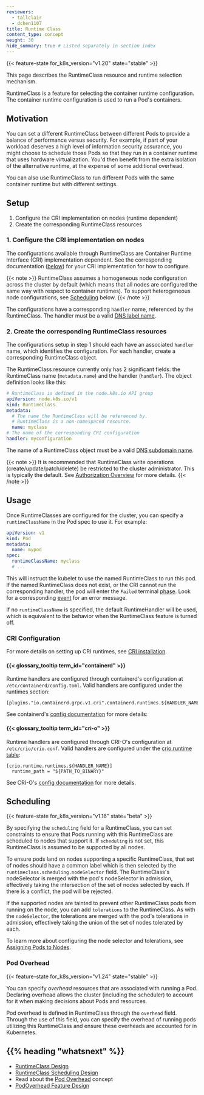 ```yaml
---
reviewers:
  - tallclair
  - dchen1107
title: Runtime Class
content_type: concept
weight: 30
hide_summary: true # Listed separately in section index
---
```


<!-- overview -->

{{< feature-state for_k8s_version="v1.20" state="stable" >}}

This page describes the RuntimeClass resource and runtime selection mechanism.

RuntimeClass is a feature for selecting the container runtime configuration. The container runtime
configuration is used to run a Pod's containers.

<!-- body -->

## Motivation

You can set a different RuntimeClass between different Pods to provide a balance of
performance versus security. For example, if part of your workload deserves a high
level of information security assurance, you might choose to schedule those Pods so
that they run in a container runtime that uses hardware virtualization. You'd then
benefit from the extra isolation of the alternative runtime, at the expense of some
additional overhead.

You can also use RuntimeClass to run different Pods with the same container runtime
but with different settings.

## Setup

1. Configure the CRI implementation on nodes (runtime dependent)
2. Create the corresponding RuntimeClass resources

### 1. Configure the CRI implementation on nodes

The configurations available through RuntimeClass are Container Runtime Interface (CRI)
implementation dependent. See the corresponding documentation ([below](#cri-configuration)) for your
CRI implementation for how to configure.

{{< note >}}
RuntimeClass assumes a homogeneous node configuration across the cluster by default (which means
that all nodes are configured the same way with respect to container runtimes). To support
heterogeneous node configurations, see [Scheduling](#scheduling) below.
{{< /note >}}

The configurations have a corresponding `handler` name, referenced by the RuntimeClass. The
handler must be a valid [DNS label name](/docs/concepts/overview/working-with-objects/names/#dns-label-names).

### 2. Create the corresponding RuntimeClass resources

The configurations setup in step 1 should each have an associated `handler` name, which identifies
the configuration. For each handler, create a corresponding RuntimeClass object.

The RuntimeClass resource currently only has 2 significant fields: the RuntimeClass name
(`metadata.name`) and the handler (`handler`). The object definition looks like this:

```yaml
# RuntimeClass is defined in the node.k8s.io API group
apiVersion: node.k8s.io/v1
kind: RuntimeClass
metadata:
  # The name the RuntimeClass will be referenced by.
  # RuntimeClass is a non-namespaced resource.
  name: myclass 
# The name of the corresponding CRI configuration
handler: myconfiguration 
```

The name of a RuntimeClass object must be a valid
[DNS subdomain name](/docs/concepts/overview/working-with-objects/names#dns-subdomain-names).

{{< note >}}
It is recommended that RuntimeClass write operations (create/update/patch/delete) be
restricted to the cluster administrator. This is typically the default. See
[Authorization Overview](/docs/reference/access-authn-authz/authorization/) for more details.
{{< /note >}}

## Usage

Once RuntimeClasses are configured for the cluster, you can specify a
`runtimeClassName` in the Pod spec to use it. For example:

```yaml
apiVersion: v1
kind: Pod
metadata:
  name: mypod
spec:
  runtimeClassName: myclass
  # ...
```

This will instruct the kubelet to use the named RuntimeClass to run this pod. If the named
RuntimeClass does not exist, or the CRI cannot run the corresponding handler, the pod will enter the
`Failed` terminal [phase](/docs/concepts/workloads/pods/pod-lifecycle/#pod-phase). Look for a
corresponding [event](/docs/tasks/debug/debug-application/debug-running-pod/) for an
error message.

If no `runtimeClassName` is specified, the default RuntimeHandler will be used, which is equivalent
to the behavior when the RuntimeClass feature is turned off.

### CRI Configuration

For more details on setting up CRI runtimes, see [CRI installation](/docs/setup/production-environment/container-runtimes/).

#### {{< glossary_tooltip term_id="containerd" >}}

Runtime handlers are configured through containerd's configuration at
`/etc/containerd/config.toml`. Valid handlers are configured under the runtimes section:

```
[plugins."io.containerd.grpc.v1.cri".containerd.runtimes.${HANDLER_NAME}]
```

See containerd's [config documentation](https://github.com/containerd/containerd/blob/main/docs/cri/config.md)
for more details:

#### {{< glossary_tooltip term_id="cri-o" >}}

Runtime handlers are configured through CRI-O's configuration at `/etc/crio/crio.conf`. Valid
handlers are configured under the
[crio.runtime table](https://github.com/cri-o/cri-o/blob/master/docs/crio.conf.5.md#crioruntime-table):

```
[crio.runtime.runtimes.${HANDLER_NAME}]
  runtime_path = "${PATH_TO_BINARY}"
```

See CRI-O's [config documentation](https://github.com/cri-o/cri-o/blob/master/docs/crio.conf.5.md) for more details.

## Scheduling

{{< feature-state for_k8s_version="v1.16" state="beta" >}}

By specifying the `scheduling` field for a RuntimeClass, you can set constraints to
ensure that Pods running with this RuntimeClass are scheduled to nodes that support it.
If `scheduling` is not set, this RuntimeClass is assumed to be supported by all nodes.

To ensure pods land on nodes supporting a specific RuntimeClass, that set of nodes should have a
common label which is then selected by the `runtimeclass.scheduling.nodeSelector` field. The
RuntimeClass's nodeSelector is merged with the pod's nodeSelector in admission, effectively taking
the intersection of the set of nodes selected by each. If there is a conflict, the pod will be
rejected.

If the supported nodes are tainted to prevent other RuntimeClass pods from running on the node, you
can add `tolerations` to the RuntimeClass. As with the `nodeSelector`, the tolerations are merged
with the pod's tolerations in admission, effectively taking the union of the set of nodes tolerated
by each.

To learn more about configuring the node selector and tolerations, see
[Assigning Pods to Nodes](/docs/concepts/scheduling-eviction/assign-pod-node/).

### Pod Overhead

{{< feature-state for_k8s_version="v1.24" state="stable" >}}

You can specify _overhead_ resources that are associated with running a Pod. Declaring overhead allows
the cluster (including the scheduler) to account for it when making decisions about Pods and resources.

Pod overhead is defined in RuntimeClass through the `overhead` field. Through the use of this field,
you can specify the overhead of running pods utilizing this RuntimeClass and ensure these overheads
are accounted for in Kubernetes.

## {{% heading "whatsnext" %}}

- [RuntimeClass Design](https://github.com/kubernetes/enhancements/blob/master/keps/sig-node/585-runtime-class/README.md)
- [RuntimeClass Scheduling Design](https://github.com/kubernetes/enhancements/blob/master/keps/sig-node/585-runtime-class/README.md#runtimeclass-scheduling)
- Read about the [Pod Overhead](/docs/concepts/scheduling-eviction/pod-overhead/) concept
- [PodOverhead Feature Design](https://github.com/kubernetes/enhancements/tree/master/keps/sig-node/688-pod-overhead)

